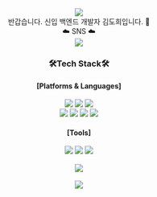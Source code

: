 <!-- ### Hi there 👋 -->   
<!--   
**ehgml0805/ehgml0805** is a ✨ _special_ ✨ repository because its `README.md` (this file) appears on your GitHub profile.

Here are some ideas to get you started:

- 🔭 I’m currently working on ...
- 🌱 I’m currently learning ...
- 👯 I’m looking to collaborate on ...
- 🤔 I’m looking for help with ...
- 💬 Ask me about ...
- 📫 How to reach me: ...
- 😄 Pronouns: ...
- ⚡ Fun fact: ...
-->
<div align="center">
 <img src="https://capsule-render.vercel.app/api?type=waving&color=auto&height=300&section=header&text=DoHee's%20GitHub&fontSize=90" />
</div>
<div align="center">
  반갑습니다. 신입 백엔드 개발자 김도희입니다. 👋
 <br> 
 ☁️ SNS ☁️
 <br>
 <a href="https://www.notion.so/1e393468bb08469e866e3f29e3025f6f" target="_blank"><img src="https://img.shields.io/badge/notion-000000?style=flat-square&logo=notion&logoColor=white"/></a>

</div>
<div align="center">
 <h3>🛠️Tech Stack🛠️</h3>
 <h4> [Platforms & Languages] </h4>
   <img src="https://img.shields.io/badge/JAVA-007396?style=flat&logo=JAVA&logoColor=white"/>
   <img src="https://img.shields.io/badge/spring-6DB33F?style=flat&logo=spring&logoColor=white"/>
   <img src="https://img.shields.io/badge/javascript-F7DF1E?style=flat&logo=javascript&logoColor=white"/>
 <br>
  <!-- HIML5, Css3, Bootstrap -->
   <img src="https://img.shields.io/badge/html5-E34F26?style=flat&logo=html5&logoColor=white"/>
   <img src="https://img.shields.io/badge/css3-1572B6?style=flat&logo=css3&logoColor=white"/>
   <img src="https://img.shields.io/badge/bootstrap-7952B3?style=flat&logo=bootstrap&logoColor=white"/>
 <!-- mariadb -->
   <img src="https://img.shields.io/badge/mariadb-003545?style=flat&logo=mariadb&logoColor=white"/>

 <h4> [Tools] </h4>
  <img src="https://img.shields.io/badge/eclipseide-2C2255?style=flat&logo=eclipseide&logoColor=white"/>
  <img src="https://img.shields.io/badge/github-181717?style=flat&logo=github&logoColor=white"/> 
  <img src="https://img.shields.io/badge/springboot-6DB33F?style=flat&logo=springboot&logoColor=white"/> 
</div>

<br>
<div align="center">
 	<img src="https://github-readme-stats.vercel.app/api/top-langs/?username=ehgml0805&layout=compact"><br><br>
 <img src="https://github-readme-stats.vercel.app/api?username=ehgml0805&show_icons=true&theme=tokyonight">
</div>
